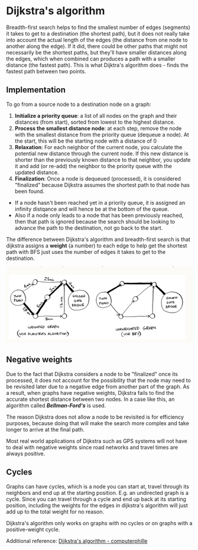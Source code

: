 # Dijkstra's algorithm

Breadth-first search helps to find the smallest number of edges (segments) it takes to get to a destination (the shortest path), but it does not really take into account the actual length of the edges (the distance from one node to another along the edge).
If it did, there could be other paths that might not necessarily be the shortest paths, but they'll have smaller distances along the edges, which when combined can produces a path with a smaller distance (the fastest path).
This is what Dijktra's algorithm does - finds the fastest path between two points.


## Implementation

To go from a source node to a destination node on a graph:
1. **Initialize a priority queue**: a list of all nodes on the graph and their distances (from start), sorted from lowest to the highest distance. 
2. **Process the smallest distance node**: at each step, remove the node with the smallest distance from the priority queue (dequeue a node). At the start, this will be the starting node with a distance of 0
3. **Relaxation**: For each neighbor of the current node, you calculate the potential new distance through the current node. If this new distance is shorter than the previously known distance to that neighbor, you update it and add (or re-add) the neighbor to the priority queue with the updated distance.
4. **Finalization**: Once a node is dequeued (processed), it is considered "finalized" because Dijkstra assumes the shortest path to that node has been found.


- If a node hasn't been reached yet in a priority queue, it is assigned an infinity distqance and will hence be at the bottom of the queue.
- Also if a node only leads to a node that has been previously reached, then that path is ignored because the search should be looking to advance the path to the destination, not go back to the start.

The difference between Dijkstra's algorithm and breadth-first search is that dijkstra assigns a **weight** (a number) to each edge to help get the shortest path with BFS just uses the number of edges it takes to get to the destination.

![alt text](dijkstra-vs-bfs.png)


## Negative weights
Due to the fact that Dijkstra considers a node to be "finalized" once its processed, it does not account for the possibility that the node may need to be revisited later due to a negative edge from another part of the graph.
As a result, when graphs have negative weights, Dijkstra fails to find the accurate shortest distance between two nodes.
In a case like this, an algorithm called ***Bellman-Ford's*** is used.

The reason Dijkstra does not allow a node to be revisited is for efficiency purposes, because doing that will make the search more complex and take longer to arrive at the final path.

Most real world applications of Dijkstra such as GPS systems will not have to deal with negative weights since road networks and travel times are always positive. 

## Cycles

Graphs can have cycles, which is a node you can start at, travel through its neighbors and end up at the starting position. E.g. an undirected graph is a cycle.
Since you can travel through a cycle and end up back at its starting position, including the weights for the edges in dijkstra's algorithm will just add up to the total weight for no reason.

Dijkstra's algorithm only works on graphs with no cycles or on graphs with a positive-weight cycle.






Additional reference: [Dijkstra's algorithm - computerphille](https://www.youtube.com/watch?v=GazC3A4OQTE)